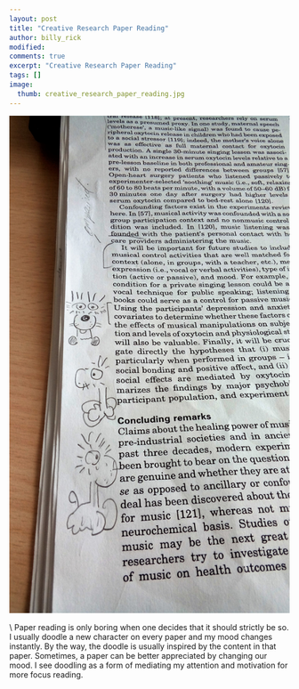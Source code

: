 ```yaml
---
layout: post
title: "Creative Research Paper Reading"
author: billy_rick
modified:
comments: true
excerpt: "Creative Research Paper Reading"
tags: []
image:
  thumb: creative_research_paper_reading.jpg
---
```


![alt text](https://github.com/omarsar/omarsar.github.io/blob/master/images/creative_research_paper_reading.jpg?raw=true "creative research paper reading")

\\
Paper reading is only boring when one decides that it should strictly be so. I usually doodle a new character on every paper and my mood changes instantly. By the way, the doodle is usually inspired by the content in that paper. Sometimes, a paper can be better appreciated by changing our mood. I see doodling as a form of mediating my attention and motivation for more focus reading.
